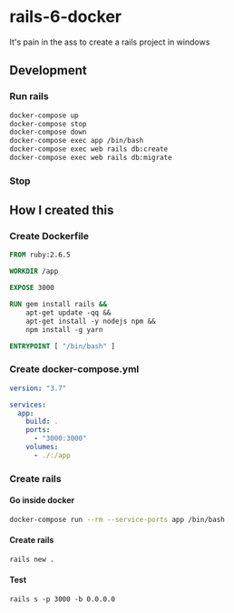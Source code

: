 # rails-6-docker

It's pain in the ass to create a rails project in windows

## Development
### Run rails
```bash
docker-compose up
docker-compose stop
docker-compose down
docker-compose exec app /bin/bash
docker-compose exec web rails db:create
docker-compose exec web rails db:migrate
```

### Stop

## How I created this
### Create Dockerfile
```Dockerfile
FROM ruby:2.6.5

WORKDIR /app

EXPOSE 3000

RUN gem install rails && 
    apt-get update -qq &&
    apt-get install -y nodejs npm &&
    npm install -g yarn

ENTRYPOINT [ "/bin/bash" ]

```

### Create docker-compose.yml
```yaml
version: "3.7"

services:
  app:
    build: .
    ports:
      - "3000:3000"
    volumes:
      - ./:/app
```

### Create rails
#### Go inside docker
```bash
docker-compose run --rm --service-ports app /bin/bash
```

#### Create rails
```bash
rails new .
```

#### Test
```
rails s -p 3000 -b 0.0.0.0
```
